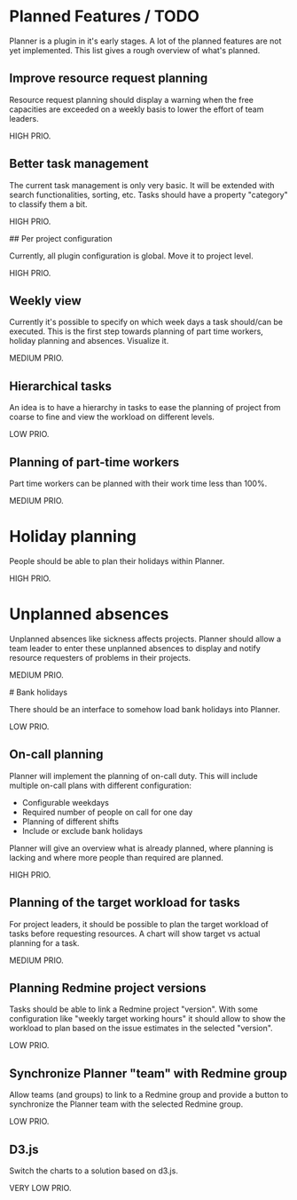 # Planned Features / TODO

Planner is a plugin in it's early stages. A lot of the planned features are not
yet implemented. This list gives a rough overview of what's planned.


## Improve resource request planning

Resource request planning should display a warning when the free capacities are
exceeded on a weekly basis to lower the effort of team leaders.

HIGH PRIO.


## Better task management

The current task management is only very basic. It will be extended with search
functionalities, sorting, etc.  Tasks should have a property "category" to
classify them a bit.

HIGH PRIO.


## Per project configuration

Currently, all plugin configuration is global. Move it to project level.

HIGH PRIO.


## Weekly view

Currently it's possible to specify on which week days a task should/can be
executed. This is the first step towards planning of part time workers, holiday
planning and absences. Visualize it.

MEDIUM PRIO.


## Hierarchical tasks

An idea is to have a hierarchy in tasks to ease the planning of project from
coarse to fine and view the workload on different levels.

LOW PRIO.


## Planning of part-time workers

Part time workers can be planned with their work time less than 100%.

MEDIUM PRIO.


# Holiday planning

People should be able to plan their holidays within Planner.

HIGH PRIO.


# Unplanned absences

Unplanned absences like sickness affects projects. Planner should allow a team
leader to enter these unplanned absences to display and notify resource
requesters of problems in their projects.

MEDIUM PRIO.


# Bank holidays

There should be an interface to somehow load bank holidays into Planner.

LOW PRIO.


## On-call planning

Planner will implement the planning of on-call duty. This will include multiple
on-call plans with different configuration:

* Configurable weekdays
* Required number of people on call for one day
* Planning of different shifts
* Include or exclude bank holidays

Planner will give an overview what is already planned, where planning is lacking
and where more people than required are planned.

HIGH PRIO.


## Planning of the target workload for tasks

For project leaders, it should be possible to plan the target workload of tasks
before requesting resources. A chart will show target vs actual planning for a
task.

MEDIUM PRIO.


## Planning Redmine project versions

Tasks should be able to link a Redmine project "version". With some
configuration like "weekly target working hours" it should allow to show the
workload to plan based on the issue estimates in the selected "version".

LOW PRIO.


## Synchronize Planner "team" with Redmine group

Allow teams (and groups) to link to a Redmine group and provide a button to
synchronize the Planner team with the selected Redmine group.

LOW PRIO.


## D3.js

Switch the charts to a solution based on d3.js.

VERY LOW PRIO.
